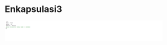 # Enkapsulasi3
![alt text](https://github.com/ZAID6470/Enkapsulasi3/blob/master/LatihanEnkapsulasi3.png?raw=true)
